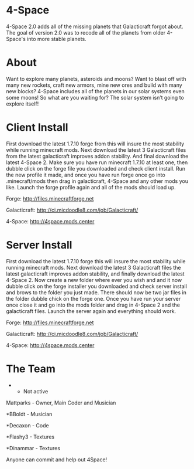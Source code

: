 4-Space
===========

4-Space 2.0 adds all of the missing planets that Galacticraft forgot about. The goal of version 2.0 was to recode all of the planets from older 4-Space's into more stable planets. 


About
===========
Want to explore many planets, asteroids and moons? Want to blast off with many new rockets, craft new armors, mine new ores and build with many new blocks? 4-Space includes all of the planets in our solar systems even some moons! So what are you waiting for? The solar system isn’t going to explore itself!


Client Install
===========
First download the latest 1.7.10 forge from this will insure the most stability while running minecraft mods. Next download the latest 3 Galacticraft files from the latest galacticraft improves addon stability. And final download the latest 4-Space 2. Make sure you have run minecraft 1.7.10 at least one, then dubble click on the forge file you downloaded and check client install. Run the new profile it made, and once you have run forge once go into .minecraft/mods then drag in galacticraft, 4-Space and any other mods you like. Launch the forge profile again and all of the mods should load up.

Forge: http://files.minecraftforge.net 

Galacticraft: http://ci.micdoodle8.com/job/Galacticraft/

4-Space: http://4space.mods.center


Server Install
===========
First download the latest 1.7.10 forge this will insure the most stability while running minecraft mods. Next download the latest 3 Galacticraft files the latest galacticraft improves addon stability, and finally download the latest 4-Space 2. Now create a new folder where ever you wish and and it now dubble click on the forge installer you downloaded and check server install and brows to the folder you just made. There should now be two jar files in the folder dubble chick on the forge one. Once you have run your server once close it and go into the mods folder and drag in 4-Space 2 and the galacticraft files. Launch the server again and everything should work.

Forge: http://files.minecraftforge.net 

Galacticraft: http://ci.micdoodle8.com/job/Galacticraft/

4-Space: http://4space.mods.center


The Team
===========
* - Not active

Mattparks - Owner, Main Coder and Musician

*BBoldt - Musician

*Decaxon - Code

*Flashy3 - Textures

*Dinammar - Textures

Anyone can commit and help out 4Space!
